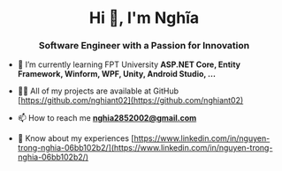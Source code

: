 <h1 align="center">Hi 👋, I'm Nghĩa</h1>
<h3 align="center">Software Engineer with a Passion for Innovation</h3>

- 🌱 I’m currently learning FPT University **ASP.NET Core, Entity Framework, Winform, WPF, Unity, Android Studio, ...**

- 👨‍💻 All of my projects are available at GitHub [https://github.com/nghiant02](https://github.com/nghiant02)

- 📫 How to reach me **nghia2852002@gmail.com**

- 📄 Know about my experiences [https://www.linkedin.com/in/nguyen-trong-nghia-06bb102b2/](https://www.linkedin.com/in/nguyen-trong-nghia-06bb102b2/)
